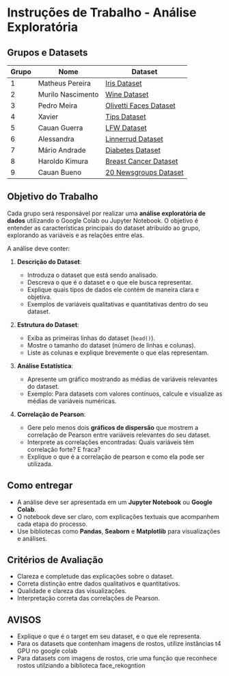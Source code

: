 # Instruções de Trabalho - Análise Exploratória

## Grupos e Datasets

| Grupo  | Nome               | Dataset                                                                                           |
|--------|--------------------|---------------------------------------------------------------------------------------------------|
| 1      | Matheus Pereira     | [Iris Dataset](https://scikit-learn.org/stable/datasets/toy_dataset.html#iris-plants-dataset)      |
| 2      | Murilo Nascimento   | [Wine Dataset](https://scikit-learn.org/stable/datasets/toy_dataset.html#wine-recognition-dataset) |
| 3      | Pedro Meira         | [Olivetti Faces Dataset](https://scikit-learn.org/stable/datasets/real_world.html#the-olivetti-faces-dataset) |
| 4      | Xavier              | [Tips Dataset](https://www.geeksforgeeks.org/seaborn-datasets-for-data-science/#1-tips-dataset)    |
| 5      | Cauan Guerra        | [LFW Dataset](https://scikit-learn.org/stable/datasets/real_world.html#the-labeled-faces-in-the-wild-face-recognition-dataset) |
| 6      | Alessandra          | [Linnerrud Dataset](https://scikit-learn.org/stable/datasets/toy_dataset.html#linnerrud-dataset)   |
| 7      | Mário Andrade       | [Diabetes Dataset](https://scikit-learn.org/stable/datasets/toy_dataset.html#diabetes-dataset)     |
| 8      | Haroldo Kimura      | [Breast Cancer Dataset](https://scikit-learn.org/stable/datasets/toy_dataset.html#breast-cancer-wisconsin-diagnostic-dataset) |
| 9      | Cauan Bueno         | [20 Newsgroups Dataset](https://scikit-learn.org/stable/datasets/real_world.html#the-20-newsgroups-text-dataset) |

## Objetivo do Trabalho

Cada grupo será responsável por realizar uma **análise exploratória de dados** utilizando o Google Colab ou Jupyter Notebook. O objetivo é entender as características principais do dataset atribuído ao grupo, explorando as variáveis e as relações entre elas.

A análise deve conter:

1. **Descrição do Dataset**:
    - Introduza o dataset que está sendo analisado.
    - Descreva o que é o dataset e o que ele busca representar.
    - Explique quais tipos de dados ele contém de maneira clara e objetiva.
    - Exemplos de variáveis qualitativas e quantitativas dentro do seu dataset.
   
2. **Estrutura do Dataset**:
    - Exiba as primeiras linhas do dataset (`head()`).
    - Mostre o tamanho do dataset (número de linhas e colunas).
    - Liste as colunas e explique brevemente o que elas representam.

3. **Análise Estatística**:
    - Apresente um gráfico mostrando as médias de variáveis relevantes do dataset.
    - Exemplo: Para datasets com valores contínuos, calcule e visualize as médias de variáveis numéricas.

4. **Correlação de Pearson**:
    - Gere pelo menos dois **gráficos de dispersão** que mostrem a correlação de Pearson entre variáveis relevantes do seu dataset.
    - Interprete as correlações encontradas: Quais variáveis têm correlação forte? E fraca?
    - Explique o que é a correlação de pearson e como ela pode ser utilizada.

## Como entregar

- A análise deve ser apresentada em um **Jupyter Notebook** ou **Google Colab**.
- O notebook deve ser claro, com explicações textuais que acompanhem cada etapa do processo.
- Use bibliotecas como **Pandas**, **Seaborn** e **Matplotlib** para visualizações e análises.

## Critérios de Avaliação

- Clareza e completude das explicações sobre o dataset.
- Correta distinção entre dados qualitativos e quantitativos.
- Qualidade e clareza das visualizações.
- Interpretação correta das correlações de Pearson.

## AVISOS

- Explique o que é o target em seu dataset, e o que ele representa.
- Para os datasets que contenham imagens de rostos, utilize instâncias t4 GPU no google colab
- Para datasets com imagens de rostos, crie uma função que reconhece rostos utilziando a biblioteca face_rekogntion
